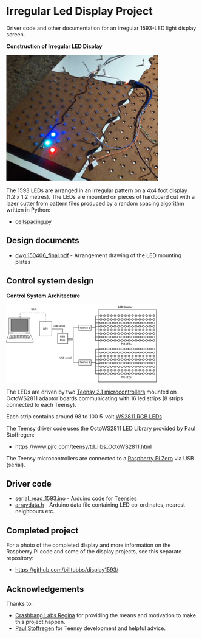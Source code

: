 # Irregular Led Display Project

Driver code and other documentation for an irregular 1593-LED light display screen.

**Construction of Irregular LED Display**

<IMG SRC="images/160505photo_ledproject03_cropped.jpg" WIDTH=400>

The 1593 LEDs are arranged in an irregular pattern on a 4x4 foot display (1.2 x 1.2 metres).  The LEDs are mounted on pieces of hardboard cut with a lazer cutter from pattern files produced by a random spacing algorithm written in Python:

* [cellspacing.py](https://github.com/billtubbs/led-display-project/blob/master/cellspacing.py)

## Design documents
* [dwg.150406_final.pdf](https://github.com/billtubbs/led-display-project/blob/master/dwg.150406_final.pdf) - Arrangement drawing of the LED mounting plates


## Control system design

**Control System Architecture**

<IMG SRC="images/LED-display-architecture-diagram.png" WIDTH=400>

The LEDs are driven by two [Teensy 3.1 microcontrollers](https://www.pjrc.com/teensy/teensy31.html) mounted on OctoWS2811 adaptor boards communicating with 16 led strips (8 strips connected to each Teensy).

Each strip contains around 98 to 100 5-volt [WS2811 RGB LEDs](https://www.aliexpress.com/item/DC5V-WS2811-pixel-node-50node-a-string-non-waterproof-SIZE-13mm-13mm/1624010105.html) 

The Teensy driver code uses the OctoWS2811 LED Library provided by Paul Stoffregen:
* https://www.pjrc.com/teensy/td_libs_OctoWS2811.html

The Teensy microcontrollers are connected to a [Raspberry Pi Zero](https://www.raspberrypi.org/products/raspberry-pi-zero/) via USB (serial).

## Driver code

* [serial_read_1593.ino](https://github.com/billtubbs/led-display-project/blob/master/serial_read_1593.ino) - Arduino code for Teensies
* [arraydata.h](https://github.com/billtubbs/led-display-project/blob/master/arraydata.h) - Arduino data file containing LED co-ordinates, nearest neighbours etc.

## Completed project

For a photo of the completed display and more information on the Raspberry Pi code and some of the display projects, see this separate repository:
* https://github.com/billtubbs/display1593/


## Acknowledgements

Thanks to:
* [Crashbang Labs Regina](https://crashbanglabs.net) for providing the means and motivation to make this project happen.
* [Paul Stoffregen](https://github.com/PaulStoffregen) for Teensy development and helpful advice.


